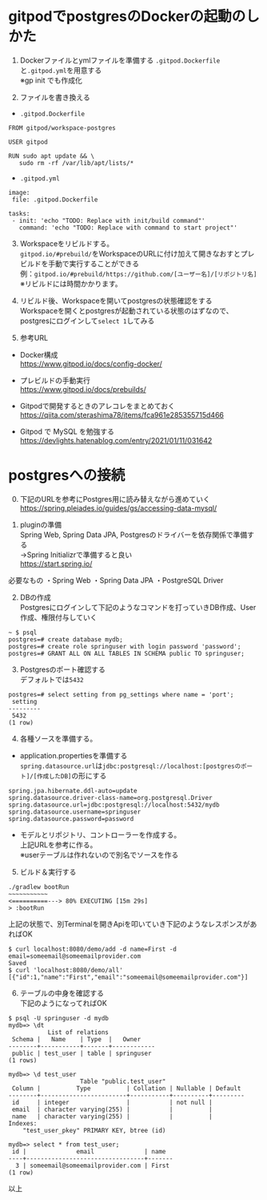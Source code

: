 # gitpodでpostgresのDockerの起動のしかた  

1. Dockerファイルとymlファイルを準備する
`.gitpod.Dockerfile`と`.gitpod.yml`を用意する  
※gp init でも作成化  

2. ファイルを書き換える  
 - `.gitpod.Dockerfile`
 ```
 FROM gitpod/workspace-postgres

 USER gitpod
 
 RUN sudo apt update && \
    sudo rm -rf /var/lib/apt/lists/*
 ```

 - `.gitpod.yml`  
 ```
image:
  file: .gitpod.Dockerfile

tasks:
  - init: 'echo "TODO: Replace with init/build command"'
    command: 'echo "TODO: Replace with command to start project"'
 ```

3. Workspaceをリビルドする。  
`gitpod.io/#prebuild/`をWorkspaceのURLに付け加えて開きなおすとプレビルドを手動で実行することができる  
例：`gitpod.io/#prebuild/https://github.com/[ユーザー名]/[リポジトリ名]`  
※リビルドには時間かかります。  

4. リビルド後、Workspaceを開いてpostgresの状態確認をする  
Workspaceを開くとpostgresが起動されている状態のはずなので、  
postgresにログインして`select 1`してみる  


5. 参考URL  
 - Docker構成  
 https://www.gitpod.io/docs/config-docker/  

 - プレビルドの手動実行  
 https://www.gitpod.io/docs/prebuilds/  

 - Gitpodで開発するときのアレコレをまとめておく  
 https://qiita.com/sterashima78/items/fca961e285355715d466  

 - Gitpod で MySQL を勉強する
 https://devlights.hatenablog.com/entry/2021/01/11/031642


# postgresへの接続
0. 下記のURLを参考にPostgres用に読み替えながら進めていく  
https://spring.pleiades.io/guides/gs/accessing-data-mysql/

1. pluginの準備  
Spring Web, Spring Data JPA, Postgresのドライバーを依存関係で準備する  
 →Spring Initializrで準備すると良い  
  https://start.spring.io/  

  必要なもの
  ・Spring Web
  ・Spring Data JPA
  ・PostgreSQL Driver
  
2. DBの作成  
Postgresにログインして下記のようなコマンドを打っていきDB作成、User作成、権限付与していく  
```
~ $ psql
postgres=# create database mydb;
postgres=# create role springuser with login password 'password';
postgres=# GRANT ALL ON ALL TABLES IN SCHEMA public TO springuser;
```

3. Postgresのポート確認する  
デフォルトでは`5432`  
```
postgres=# select setting from pg_settings where name = 'port';
 setting 
---------
 5432
(1 row)
```

4. 各種ソースを準備する。  
 - application.propertiesを準備する  
  `spring.datasource.url`は`jdbc:postgresql://localhost:[postgresのポート]/[作成したDB]`の形にする
  ```
  spring.jpa.hibernate.ddl-auto=update
  spring.datasource.driver-class-name=org.postgresql.Driver
  spring.datasource.url=jdbc:postgresql://localhost:5432/mydb
  spring.datasource.username=springuser
  spring.datasource.password=password  
  ```
  
 - モデルとリポジトリ、コントローラーを作成する。  
  上記URLを参考に作る。  
  ※userテーブルは作れないので別名でソースを作る

5. ビルド＆実行する
 ```
 ./gradlew bootRun
 ~~~~~~~~~~~
 <==========---> 80% EXECUTING [15m 29s]
 > :bootRun
 ```
 上記の状態で、別Terminalを開きApiを叩いていき下記のようなレスポンスがあればOK  
 ```
 $ curl localhost:8080/demo/add -d name=First -d email=someemail@someemailprovider.com
 Saved
 $ curl 'localhost:8080/demo/all'
 [{"id":1,"name":"First","email":"someemail@someemailprovider.com"}] 
 ```

6. テーブルの中身を確認する  
 下記のようになってればOK
 ```
 $ psql -U springuser -d mydb
 mydb=> \dt
            List of relations
  Schema |   Name    | Type  |   Owner    
 --------+-----------+-------+------------
  public | test_user | table | springuser
 (1 rows)

 mydb=> \d test_user
                     Table "public.test_user"
  Column |          Type          | Collation | Nullable | Default 
 --------+------------------------+-----------+----------+---------
  id     | integer                |           | not null | 
  email  | character varying(255) |           |          | 
  name   | character varying(255) |           |          | 
 Indexes:
     "test_user_pkey" PRIMARY KEY, btree (id)

 mydb=> select * from test_user;
  id |              email              | name  
 ----+---------------------------------+-------
   3 | someemail@someemailprovider.com | First
 (1 row)
 ```

 以上